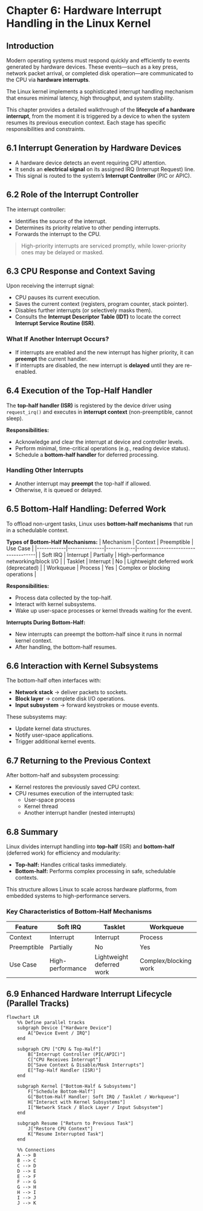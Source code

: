 # Chapter 6: Hardware Interrupt Handling in the Linux Kernel

## Introduction
Modern operating systems must respond quickly and efficiently to events generated by hardware devices. These events—such as a key press, network packet arrival, or completed disk operation—are communicated to the CPU via **hardware interrupts**.  

The Linux kernel implements a sophisticated interrupt handling mechanism that ensures minimal latency, high throughput, and system stability.  

This chapter provides a detailed walkthrough of the **lifecycle of a hardware interrupt**, from the moment it is triggered by a device to when the system resumes its previous execution context. Each stage has specific responsibilities and constraints.


## 6.1 Interrupt Generation by Hardware Devices
- A hardware device detects an event requiring CPU attention.  
- It sends an **electrical signal** on its assigned IRQ (Interrupt Request) line.  
- This signal is routed to the system’s **Interrupt Controller** (PIC or APIC).  


## 6.2 Role of the Interrupt Controller
The interrupt controller:
- Identifies the source of the interrupt.  
- Determines its priority relative to other pending interrupts.  
- Forwards the interrupt to the CPU.  

> High-priority interrupts are serviced promptly, while lower-priority ones may be delayed or masked.


## 6.3 CPU Response and Context Saving
Upon receiving the interrupt signal:
- CPU pauses its current execution.  
- Saves the current context (registers, program counter, stack pointer).  
- Disables further interrupts (or selectively masks them).  
- Consults the **Interrupt Descriptor Table (IDT)** to locate the correct **Interrupt Service Routine (ISR)**.  

### What If Another Interrupt Occurs?
- If interrupts are enabled and the new interrupt has higher priority, it can **preempt** the current handler.  
- If interrupts are disabled, the new interrupt is **delayed** until they are re-enabled.  



## 6.4 Execution of the Top-Half Handler
The **top-half handler (ISR)** is registered by the device driver using `request_irq()` and executes in **interrupt context** (non-preemptible, cannot sleep).  

**Responsibilities:**
- Acknowledge and clear the interrupt at device and controller levels.  
- Perform minimal, time-critical operations (e.g., reading device status).  
- Schedule a **bottom-half handler** for deferred processing.  

### Handling Other Interrupts
- Another interrupt may **preempt** the top-half if allowed.  
- Otherwise, it is queued or delayed.  


## 6.5 Bottom-Half Handling: Deferred Work
To offload non-urgent tasks, Linux uses **bottom-half mechanisms** that run in a schedulable context.  

**Types of Bottom-Half Mechanisms:**
| Mechanism | Context       | Preemptible | Use Case                           |
|------------|---------------|------------|------------------------------------|
| Soft IRQ   | Interrupt     | Partially  | High-performance networking/block I/O |
| Tasklet    | Interrupt     | No         | Lightweight deferred work (deprecated) |
| Workqueue | Process       | Yes        | Complex or blocking operations      |

**Responsibilities:**
- Process data collected by the top-half.  
- Interact with kernel subsystems.  
- Wake up user-space processes or kernel threads waiting for the event.  

**Interrupts During Bottom-Half:**
- New interrupts can preempt the bottom-half since it runs in normal kernel context.  
- After handling, the bottom-half resumes.  


## 6.6 Interaction with Kernel Subsystems
The bottom-half often interfaces with:
- **Network stack** → deliver packets to sockets.  
- **Block layer** → complete disk I/O operations.  
- **Input subsystem** → forward keystrokes or mouse events.  

These subsystems may:
- Update kernel data structures.  
- Notify user-space applications.  
- Trigger additional kernel events.  


## 6.7 Returning to the Previous Context
After bottom-half and subsystem processing:
- Kernel restores the previously saved CPU context.  
- CPU resumes execution of the interrupted task:  
  - User-space process  
  - Kernel thread  
  - Another interrupt handler (nested interrupts)  


## 6.8 Summary
Linux divides interrupt handling into **top-half** (ISR) and **bottom-half** (deferred work) for efficiency and modularity:  
- **Top-half:** Handles critical tasks immediately.  
- **Bottom-half:** Performs complex processing in safe, schedulable contexts.  

This structure allows Linux to scale across hardware platforms, from embedded systems to high-performance servers.  


### Key Characteristics of Bottom-Half Mechanisms

| Feature    | Soft IRQ          | Tasklet              | Workqueue                   |
|------------|-----------------|--------------------|-----------------------------|
| Context    | Interrupt        | Interrupt           | Process                     |
| Preemptible| Partially        | No                  | Yes                         |
| Use Case   | High-performance | Lightweight deferred work | Complex/blocking work |


## 6.9 Enhanced Hardware Interrupt Lifecycle (Parallel Tracks)

```mermaid
flowchart LR
    %% Define parallel tracks
    subgraph Device ["Hardware Device"]
        A["Device Event / IRQ"]
    end

    subgraph CPU ["CPU & Top-Half"]
        B["Interrupt Controller (PIC/APIC)"]
        C["CPU Receives Interrupt"]
        D["Save Context & Disable/Mask Interrupts"]
        E["Top-Half Handler (ISR)"]
    end

    subgraph Kernel ["Bottom-Half & Subsystems"]
        F["Schedule Bottom-Half"]
        G["Bottom-Half Handler: Soft IRQ / Tasklet / Workqueue"]
        H["Interact with Kernel Subsystems"]
        I["Network Stack / Block Layer / Input Subsystem"]
    end

    subgraph Resume ["Return to Previous Task"]
        J["Restore CPU Context"]
        K["Resume Interrupted Task"]
    end

    %% Connections
    A --> B
    B --> C
    C --> D
    D --> E
    E --> F
    F --> G
    G --> H
    H --> I
    I --> J
    J --> K
```



